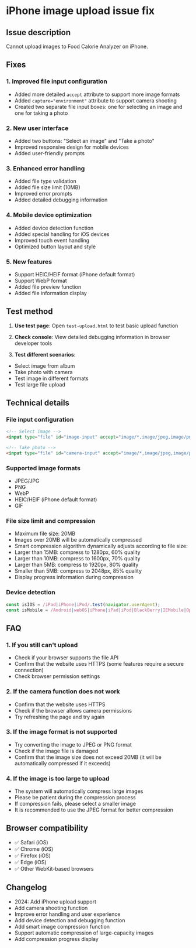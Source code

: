 # iPhone image upload issue fix

## Issue description
Cannot upload images to Food Calorie Analyzer on iPhone.

## Fixes

### 1. Improved file input configuration
- Added more detailed `accept` attribute to support more image formats
- Added `capture="environment"` attribute to support camera shooting
- Created two separate file input boxes: one for selecting an image and one for taking a photo

### 2. New user interface
- Added two buttons: "Select an image" and "Take a photo"
- Improved responsive design for mobile devices
- Added user-friendly prompts

### 3. Enhanced error handling
- Added file type validation
- Added file size limit (10MB)
- Improved error prompts
- Added detailed debugging information

### 4. Mobile device optimization
- Added device detection function
- Added special handling for iOS devices
- Improved touch event handling
- Optimized button layout and style

### 5. New features
- Support HEIC/HEIF format (iPhone default format)
- Support WebP format
- Added file preview function
- Added file information display

## Test method

1. **Use test page**: Open `test-upload.html` to test basic upload function

2. **Check console**: View detailed debugging information in browser developer tools

3. **Test different scenarios**:
- Select image from album
- Take photo with camera
- Test image in different formats
- Test large file upload

## Technical details

### File input configuration
```html
<!-- Select image -->
<input type="file" id="image-input" accept="image/*,image/jpeg,image/png,image/webp,image/heic,image/heif" hidden>

<!-- Take photo -->
<input type="file" id="camera-input" accept="image/*,image/jpeg,image/png,image/webp,image/heic,image/heif" capture="environment" hidden>
```

### Supported image formats
- JPEG/JPG
- PNG
- WebP
- HEIC/HEIF (iPhone default format)
- GIF

### File size limit and compression
- Maximum file size: 20MB
- Images over 20MB will be automatically compressed
- Smart compression algorithm dynamically adjusts according to file size:
- Larger than 15MB: compress to 1280px, 60% quality
- Larger than 10MB: compress to 1600px, 70% quality
- Larger than 5MB: compress to 1920px, 80% quality
- Smaller than 5MB: compress to 2048px, 85% quality
- Display progress information during compression

### Device detection
```javascript
const isIOS = /iPad|iPhone|iPod/.test(navigator.userAgent);
const isMobile = /Android|webOS|iPhone|iPad|iPod|BlackBerry|IEMobile|Opera Mini/i.test(navigator.userAgent);
```

## FAQ

### 1. If you still can't upload
- Check if your browser supports the file API
- Confirm that the website uses HTTPS (some features require a secure connection)
- Check browser permission settings

### 2. If the camera function does not work
- Confirm that the website uses HTTPS
- Check if the browser allows camera permissions
- Try refreshing the page and try again

### 3. If the image format is not supported
- Try converting the image to JPEG or PNG format
- Check if the image file is damaged
- Confirm that the image size does not exceed 20MB (it will be automatically compressed if it exceeds)

### 4. If the image is too large to upload
- The system will automatically compress large images
- Please be patient during the compression process
- If compression fails, please select a smaller image
- It is recommended to use the JPEG format for better compression

## Browser compatibility

- ✅ Safari (iOS)
- ✅ Chrome (iOS)
- ✅ Firefox (iOS)
- ✅ Edge (iOS)
- ✅ Other WebKit-based browsers

## Changelog

- 2024: Add iPhone upload support
- Add camera shooting function
- Improve error handling and user experience
- Add device detection and debugging function
- Add smart image compression function
- Support automatic compression of large-capacity images
- Add compression progress display
